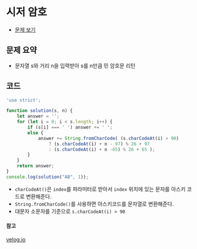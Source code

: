 # 시저 암호

- [문제 보기](https://programmers.co.kr/learn/courses/30/lessons/12926?language=javascript)

## 문제 요약

- 문자열 s와 거리 n을 입력받아 s를 n만큼 민 암호문 리턴

## 코드

```javascript
'use strict';

function solution(s, n) {
    let answer = '';
    for (let i = 0; i < s.length; i++) {
        if (s[i] === ' ') answer += ' ';
        else {
            answer += String.fromCharCode( (s.charCodeAt(i) > 90)
                ? (s.charCodeAt(i) + n - 97) % 26 + 97
                : (s.charCodeAt(i) + n -65) % 26 + 65 );
        }
    }
    return answer;
}
console.log(solution("AB", 1));
```

- `charCodeAt()`은 `index`를 파라미터로 받아서 `index` 위치에 있는 문자를 아스키 코드로 변환해준다.
- `String.fromCharCode()`를 사용하면 아스키코드를 문자열로 변환해준다.
- 대문자 소문자를 기준으로 `s.charCodeAt(i) > 90`

#### 참고
[velog.io](https://velog.io/@marcus/%EC%9E%90%EB%B0%94%EC%8A%A4%ED%81%AC%EB%A6%BD%ED%8A%B8-%EC%95%8C%EA%B3%A0%EB%A6%AC%EC%A6%98-%EC%8B%9C%EC%A0%80-%EC%95%94%ED%98%B8-hdjq6b9q8i)
